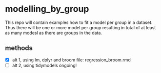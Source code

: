 # modelling_by_group  

This repo will contain examples how to fit a model per group in a dataset. Thus there will be one or more model per group resulting in total of at least as many modesl as there are groups in the data.  

## methods
- [x] alt 1, using lm, dplyr and broom file: regression_broom.rmd  
- [ ] alt 2, using tidymodels ongoing!
